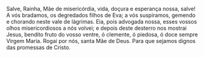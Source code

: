 Salve, Rainha, Mãe de misericórdia, vida, doçura e esperança nossa, salve! A vós bradamos, os degredados filhos de Eva; a vós suspiramos, gemendo e chorando neste vale de lágrimas. Eia, pois advogada nossa, esses vossos olhos misericordiosos a nós volvei; e depois deste desterro nos mostrai Jesus, bendito fruto do vosso ventre, ó clemente, ó piedosa, ó doce sempre Virgem Maria. Rogai por nós, santa Mãe de Deus. Para que sejamos dignos das promessas de Cristo.
